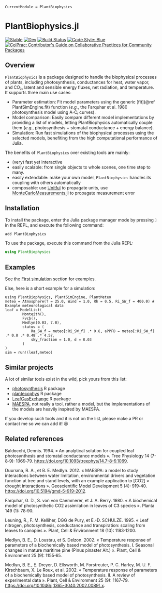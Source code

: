 ```@meta
CurrentModule = PlantBiophysics
```

# PlantBiophysics.jl

[![Stable](https://img.shields.io/badge/docs-stable-blue.svg)](https://VEZY.github.io/PlantBiophysics.jl/stable)
[![Dev](https://img.shields.io/badge/docs-dev-blue.svg)](https://VEZY.github.io/PlantBiophysics.jl/dev)
[![Build Status](https://github.com/VEZY/PlantBiophysics.jl/workflows/CI/badge.svg)](https://github.com/VEZY/PlantBiophysics.jl/actions)
[![Code Style: Blue](https://img.shields.io/badge/code%20style-blue-4495d1.svg)](https://github.com/invenia/BlueStyle)
[![ColPrac: Contributor's Guide on Collaborative Practices for Community Packages](https://img.shields.io/badge/ColPrac-Contributor's%20Guide-blueviolet)](https://github.com/SciML/ColPrac)

## Overview

`PlantBiophysics` is a package designed to handle the biophysical processes of plants, including photosynthesis, conductances for heat, water vapor, and CO₂, latent and sensible energy fluxes, net radiation, and temperature. It supports three main use cases:

- Parameter estimation: Fit model parameters using the generic [fit](@ref PlantSimEngine.fit) function (*e.g.*, the Farquhar et al. 1980 photosynthesis model using A-Cᵢ curves).
- Model comparison: Easily compare different model implementations by providing a list of models, letting PlantBiophysics automatically couple them (*e.g.*, photosynthesis + stomatal conductance + energy balance).
- Simulation: Run fast simulations of the biophysical processes using the selected models, benefiting from the high computational performance of Julia.

The benefits of `PlantBiophysics` over existing tools are mainly:

- (very) fast yet interactive
- easily scalable: from single objects to whole scenes, one time step to many.
- easily extendable: make your own model, `PlantBiophysics` handles its coupling with others automatically
- composable: use [Unitful](https://github.com/PainterQubits/Unitful.jl) to propagate units, use [MonteCarloMeasurements.jl](https://github.com/baggepinnen/MonteCarloMeasurements.jl) to propagate measurement error

## Installation

To install the package, enter the Julia package manager mode by pressing `]` in the REPL, and execute the following command:

```julia
add PlantBiophysics
```

To use the package, execute this command from the Julia REPL:

```julia
using PlantBiophysics
```

## Examples

See the [First simulation](@ref) section for examples.

Else, here is a short example for a simulation:

```@example
using PlantBiophysics, PlantSimEngine, PlantMeteo
meteo = Atmosphere(T = 25.0, Wind = 1.0, Rh = 0.5, Ri_SW_f = 400.0) # Example meteorological data
leaf = ModelList(
        Monteith(),
        Fvcb(),
        Medlyn(0.03, 7.0),
        status = (
            Ra_SW_f = meteo[:Ri_SW_f] .* 0.8, aPPFD = meteo[:Ri_SW_f] .* 0.8 .* 0.48 .* 4.57,
            sky_fraction = 1.0, d = 0.03
        )
)
sim = run!(leaf,meteo)
```

## Similar projects

A lot of similar tools exist in the wild, pick yours from this list:

- [photosynthesis](https://github.com/cran/photosynthesis) R package
- [plantecophys](https://bitbucket.org/remkoduursma/plantecophys/src/master/) R package
- [LeafGasExchange](https://github.com/TESTgroup-BNL/LeafGasExchange) R package
- [MAESPA](http://maespa.github.io/), not really a tool, rather a model, but the implementations of the models are heavily inspired by MAESPA.

If you develop such tools and it is not on the list, please make a PR or contact me so we can add it! 😃

## Related references

Baldocchi, Dennis. 1994. « An analytical solution for coupled leaf photosynthesis and
stomatal conductance models ». Tree Physiology 14 (7-8‑9): 1069‑79.
<https://doi.org/10.1093/treephys/14.7-8-9.1069>.

Duursma, R. A., et B. E. Medlyn. 2012. « MAESPA: a model to study interactions between water
limitation, environmental drivers and vegetation function at tree and stand levels, with an
example application to [CO2] × drought interactions ». Geoscientific Model Development 5
(4): 919‑40. <https://doi.org/10.5194/gmd-5-919-2012>.

Farquhar, G. D., S. von von Caemmerer, et J. A. Berry. 1980. « A biochemical model of
photosynthetic CO2 assimilation in leaves of C3 species ». Planta 149 (1): 78‑90.

Leuning, R., F. M. Kelliher, DGG de Pury, et E.-D. SCHULZE. 1995. « Leaf nitrogen,
photosynthesis, conductance and transpiration: scaling from leaves to canopies ». Plant,
Cell & Environment 18 (10): 1183‑1200.

Medlyn, B. E., D. Loustau, et S. Delzon. 2002. « Temperature response of parameters of a biochemically based model of photosynthesis. I. Seasonal changes in mature maritime pine (Pinus pinaster Ait.) ». Plant, Cell & Environment 25 (9): 1155‑65.

Medlyn, B. E., E. Dreyer, D. Ellsworth, M. Forstreuter, P. C. Harley, M. U. F. Kirschbaum, X. Le Roux, et al. 2002. « Temperature response of parameters of a biochemically based model of photosynthesis. II. A review of experimental data ». Plant, Cell & Environment 25 (9): 1167‑79. <https://doi.org/10.1046/j.1365-3040.2002.00891.x>.

